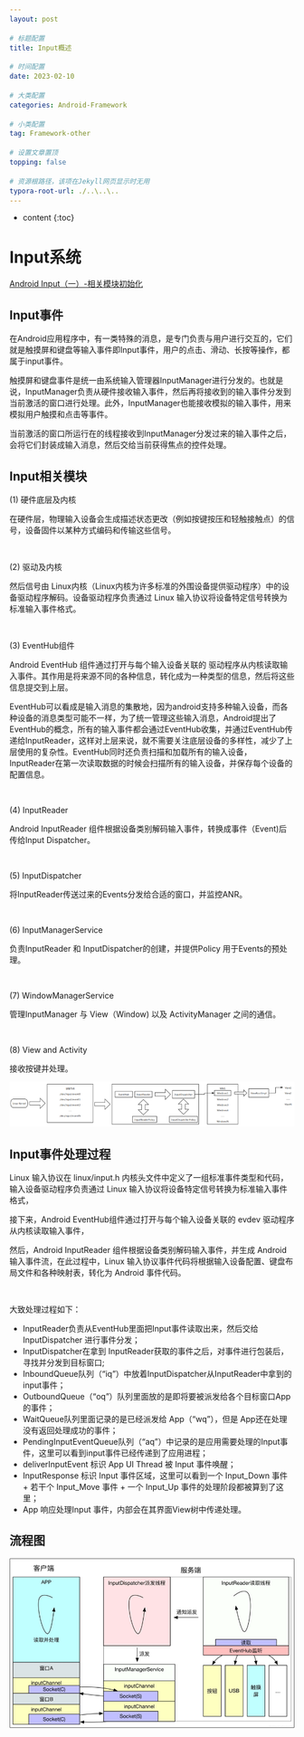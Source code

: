 ```yaml
---
layout: post

# 标题配置
title: Input概述

# 时间配置
date: 2023-02-10

# 大类配置
categories: Android-Framework

# 小类配置
tag: Framework-other

# 设置文章置顶
topping: false

# 资源根路径，该项在Jekyll网页显示时无用
typora-root-url: ./..\..\..
---
```


* content
{:toc}


# **Input系统**

[Android Input（一）-相关模块初始化](https://www.jianshu.com/p/5a879b7ad3b2) 

 

## **Input事件**

在Android应用程序中，有一类特殊的消息，是专门负责与用户进行交互的，它们就是触摸屏和键盘等输入事件即Input事件，用户的点击、滑动、长按等操作，都属于input事件。

触摸屏和键盘事件是统一由系统输入管理器InputManager进行分发的。也就是说，InputManager负责从硬件接收输入事件，然后再将接收到的输入事件分发到当前激活的窗口进行处理。此外，InputManager也能接收模拟的输入事件，用来模拟用户触摸和点击等事件。

当前激活的窗口所运行在的线程接收到InputManager分发过来的输入事件之后，会将它们封装成输入消息，然后交给当前获得焦点的控件处理。

## Input相关模块

(1)   硬件底层及内核

在硬件层，物理输入设备会生成描述状态更改（例如按键按压和轻触接触点）的信号，设备固件以某种方式编码和传输这些信号。

<br/>

(2)   驱动及内核

然后信号由 Linux内核（Linux内核为许多标准的外围设备提供驱动程序）中的设备驱动程序解码。设备驱动程序负责通过 Linux 输入协议将设备特定信号转换为标准输入事件格式。

<br/>

(3)   EventHub组件

Android EventHub 组件通过打开与每个输入设备关联的 驱动程序从内核读取输入事件。其作用是将来源不同的各种信息，转化成为一种类型的信息，然后将这些信息提交到上层。

EventHub可以看成是输入消息的集散地，因为android支持多种输入设备，而各种设备的消息类型可能不一样，为了统一管理这些输入消息，Android提出了EventHub的概念，所有的输入事件都会通过EventHub收集，并通过EventHub传递给InputReader，这样对上层来说，就不需要关注底层设备的多样性，减少了上层使用的复杂性。EventHub同时还负责扫描和加载所有的输入设备，InputReader在第一次读取数据的时候会扫描所有的输入设备，并保存每个设备的配置信息。

<br/>

(4)   InputReader

Android InputReader 组件根据设备类别解码输入事件，转换成事件（Event)后传给Input Dispatcher。

<br/>

(5)   InputDispatcher

将InputReader传送过来的Events分发给合适的窗口，并监控ANR。

<br/>

(6)   InputManagerService

负责InputReader 和 InputDispatcher的创建，并提供Policy 用于Events的预处理。

<br/>

(7)   WindowManagerService

管理InputManager 与 View（Window) 以及 ActivityManager 之间的通信。

<br/>

(8)   View and Activity

接收按键并处理。

<div style="text-align: center">
    <img src="/wl-docs/Android Framework/Input/Input概述1.png" alt="Input概述1.png" style="zoom:80%" />
</div>

## Input事件处理过程

Linux 输入协议在 linux/input.h 内核头文件中定义了一组标准事件类型和代码，输入设备驱动程序负责通过 Linux 输入协议将设备特定信号转换为标准输入事件格式，

接下来，Android EventHub组件通过打开与每个输入设备关联的 evdev 驱动程序从内核读取输入事件，

然后，Android InputReader 组件根据设备类别解码输入事件，并生成 Android 输入事件流，在此过程中，Linux 输入协议事件代码将根据输入设备配置、键盘布局文件和各种映射表，转化为 Android 事件代码。

<br/>

大致处理过程如下：

- InputReader负责从EventHub里面把Input事件读取出来，然后交给 InputDispatcher 进行事件分发；
- InputDispatcher在拿到 InputReader获取的事件之后，对事件进行包装后，寻找并分发到目标窗口;
- InboundQueue队列（“iq”）中放着InputDispatcher从InputReader中拿到的input事件；
- OutboundQueue（“oq”）队列里面放的是即将要被派发给各个目标窗口App的事件；
- WaitQueue队列里面记录的是已经派发给 App（“wq”），但是 App还在处理没有返回处理成功的事件；
- PendingInputEventQueue队列（“aq”）中记录的是应用需要处理的Input事件，这里可以看到input事件已经传递到了应用进程；
- deliverInputEvent 标识 App UI Thread 被 Input 事件唤醒；
- InputResponse 标识 Input 事件区域，这里可以看到一个 Input_Down 事件 + 若干个 Input_Move 事件 + 一个 Input_Up 事件的处理阶段都被算到了这里；
- App 响应处理Input 事件，内部会在其界面View树中传递处理。

## 流程图

<div style="text-align: center">
    <img src="/wl-docs/Android Framework/Input/Input概述2.png" alt="Input概述2.png" style="zoom:80%" />
</div>

